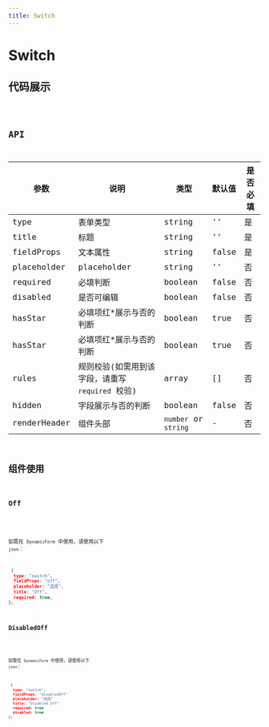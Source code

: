 ```yaml
---
title: Switch
---
```


# Switch

## 代码展示

<code src="./demo/index.tsx" />

## API

| 参数         | 说明                                             | 类型                 | 默认值 | 是否必填 |
| ------------ | ------------------------------------------------ | -------------------- | ------ | -------- |
| type         | 表单类型                                         | string               | ''     | 是       |
| title        | 标题                                             | string               | ''     | 是       |
| fieldProps   | 文本属性                                         | string               | false  | 是       |
| placeholder  | placeholder                                      | string               | ''     | 否       |
| required     | 必填判断                                         | boolean              | false  | 否       |
| disabled     | 是否可编辑                                       | boolean              | false  | 否       |
| hasStar      | 必填项红\*展示与否的判断                         | boolean              | true   | 否       |
| hasStar      | 必填项红\*展示与否的判断                         | boolean              | true   | 否       |
| rules        | 规则校验(如需用到该字段，请重写 `required` 校验) | array                | []     | 否       |
| hidden       | 字段展示与否的判断                               | boolean              | false  | 否       |
| renderHeader | 组件头部                                         | `number` or `string` | -      | 否       |


## 组件使用

### Off

<code src="./demo/off.tsx" />

如需在 `DynamicForm` 中使用，请使用以下 `json`：

```json
 {
  type: "switch",
  fieldProps: "off",
  placeholder: "选择",
  title: "Off",
  required: true,
},
```

### DisabledOff

<code src="./demo/disabledOff.tsx" />

如需在 `DynamicForm` 中使用，请使用以下 `json`：

```json
 {
  type: "switch",
  fieldProps: "disabledOff"
  placeholder: "选择"
  title: "Disabled Off"
  required: true
  disabled: true
},
```
